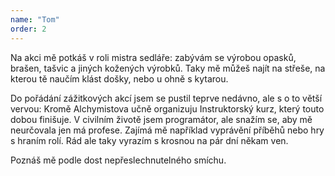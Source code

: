 ```yaml
---
name: "Tom"
order: 2
---
```

Na akci mě potkáš v roli mistra sedláře: zabývám se výrobou opasků, brašen, tašvic
a jiných kožených výrobků. Taky mě můžeš najít na střeše, na kterou tě naučím
klást došky, nebo u ohně s kytarou.

Do pořádání zážitkových akcí jsem se pustil teprve nedávno, ale s o to větší vervou:
Kromě Alchymistova učně organizuju Instruktorský kurz, který touto dobou finišuje.
V civilním životě jsem programátor, ale snažím se, aby mě neurčovala jen má profese.
Zajímá mě například vyprávění příběhů nebo hry s hraním rolí. Rád ale taky vyrazím
s krosnou na pár dní někam ven.

Poznáš mě podle dost nepřeslechnutelného smíchu.
